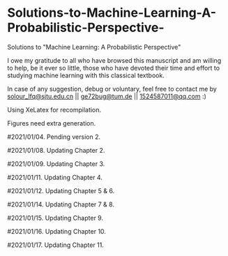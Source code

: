 # Solutions-to-Machine-Learning-A-Probabilistic-Perspective-

Solutions to "Machine Learning: A Probabilistic Perspective"

I owe my gratitude to all who have browsed this manuscript and am willing to help, be it ever so little, those who have devoted their time and effort to studying machine learning with this classical textbook. 

In case of any suggestion, debug or voluntary, feel free to contact me by solour_lfq@sjtu.edu.cn || ge72bug@tum.de || 1524587011@qq.com
:)

Using XeLatex for recompilation.

Figures need extra generation.

#2021/01/04.
Pending version 2.

#2021/01/08.
Updating Chapter 2.

#2021/01/09.
Updating Chapter 3.

#2021/01/11.
Updating Chapter 4.

#2021/01/12.
Updating Chapter 5 & 6.

#2021/01/14.
Updating Chapter 7 & 8.

#2021/01/15.
Updating Chapter 9.

#2021/01/16.
Updating Chapter 10.

#2021/01/17.
Updating Chapter 11.
